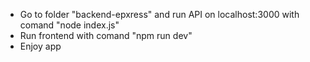 - Go to folder "backend-epxress" and run API on localhost:3000 with comand "node index.js"
- Run frontend with comand "npm run dev"
- Enjoy app